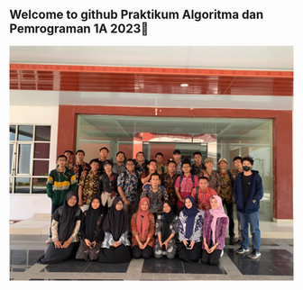 ## Welcome to github **Praktikum Algoritma dan Pemrograman 1A 2023**👋
![1A Alpro 2023](https://github.com/Alpro-1A/.github/blob/master/profile/assets/1A.jpeg)




